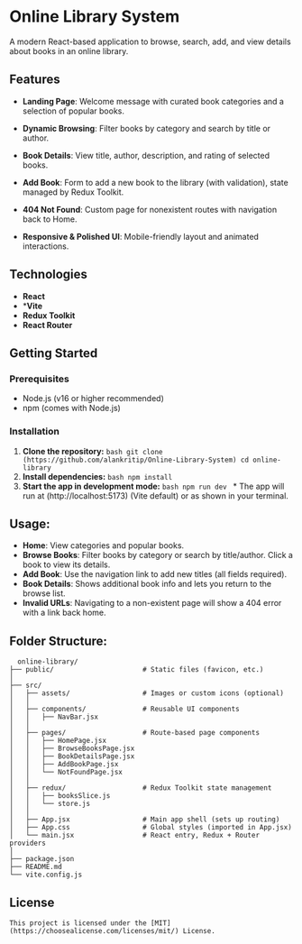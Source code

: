 # Online Library System
 A modern React-based application to browse, search, add, and view details about books in an online library.

## Features
 * **Landing Page**: Welcome message with curated book categories and a selection of popular books.

 * **Dynamic Browsing**: Filter books by category and search by title or author.

 * **Book Details**: View title, author, description, and rating of selected books.

 * **Add Book**: Form to add a new book to the library (with validation), state managed by Redux Toolkit.

 * **404 Not Found**: Custom page for nonexistent routes with navigation back to Home.

 * **Responsive & Polished UI**: Mobile-friendly layout and animated interactions.

 ## Technologies
 * **React**
 * ***Vite**
 * **Redux Toolkit**
 * **React Router**

 ## Getting Started
  
  ### Prerequisites
  + Node.js (v16 or higher recommended)
  + npm (comes with Node.js)

  ### Installation
   1. **Clone the repository:**
     ```bash
       git clone (https://github.com/alankritip/Online-Library-System)
       cd online-library
     ```
   2. **Install dependencies:**
     ```bash
       npm install
     ```
   3. **Start the app in development mode:**
     ```bash
       npm run dev
     ```
    * The app will run at (http://localhost:5173) (Vite default) or as shown in your terminal.

 ## Usage:
  * **Home**: View categories and popular books.
  * **Browse Books**: Filter books by category or search by title/author. Click a book to view its details.
  * **Add Book**: Use the navigation link to add new titles (all fields required).
  * **Book Details**: Shows additional book info and lets you return to the browse list.
  * **Invalid URLs**: Navigating to a non-existent page will show a 404 error with a link back home.

 ## Folder Structure: 

```plain
  online-library/
├── public/                      # Static files (favicon, etc.)
│
├── src/
│   ├── assets/                  # Images or custom icons (optional)
│   │
│   ├── components/              # Reusable UI components
│   │   ├── NavBar.jsx
│   │
│   ├── pages/                   # Route-based page components
│   │   ├── HomePage.jsx
│   │   ├── BrowseBooksPage.jsx
│   │   ├── BookDetailsPage.jsx
│   │   ├── AddBookPage.jsx
│   │   └── NotFoundPage.jsx
│   │
│   ├── redux/                   # Redux Toolkit state management
│   │   ├── booksSlice.js
│   │   └── store.js
│   │
│   ├── App.jsx                  # Main app shell (sets up routing)
│   ├── App.css                  # Global styles (imported in App.jsx)
│   └── main.jsx                 # React entry, Redux + Router providers
│
├── package.json
├── README.md
└── vite.config.js
```

 ## License
    This project is licensed under the [MIT](https://choosealicense.com/licenses/mit/) License.
